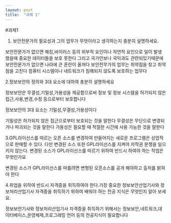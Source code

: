 ```yaml
---
layout: post
title:  "과제 1"
---
```


#과제1

1. 보안전문가의 필요성과 그의 업무가 무엇이라고 생각하는지 충분히 설명하세요.

보안전문가가 없으면 해킹,바이러스 등의 외부적 요인이나 자연적 요인으로 일이 발생 했을때 중요한 데이터들을 보호 못한다 그리고 국가안보나 국익과도 관련되있기때문에 보안전문가가 없으면 나라에 큰 혼란이 올꺼다
보안전무가의 업무는 취약점을 찾고 취약점을 고친다 컴퓨터 시스템이나 네트워크가 침해되지 않도록 보호하는 업무다

2.정보보안의 정의와 3대 요소에 대하여 충분히 설명하세요

정보보안은 무결성,기밀성,가용성을 제공함으로써 정보 및 정보 시스템을 허가되지 않은 접근,사용,변경,수정 등으로부터 보호합니다


정보보안의 3대 요소는 기밀성,무결성,가용성이다 

기밀성은 허가되지 않은 접근으로부터 보호되는 것을 말한다
무결성은 무단으로 변경되거나 파괴되는 것을 말한다
가용성은 필요할 때 적절한 시간에 사용 가능한 것을 말한다

3.GPL라이선스를 따르는 오픈 소스를 변경하여 만들어지는 새로운 프로그램은 상업적으로 판매할 수 있다. 다만 변경된 소스 또한 GPL라이선스를 지켜야 저작권 분쟁을 일으키지 않는다. 변경된 소스가 GPL라이선스를 따르기 위하여 반드시 하여야 하는 작업은 무엇인가요

변경된 소스가 GPL라이선스를 따를려면 변형된 오픈소스를 공개 해야하고 출처를 밝혀야 한다

4.취업을 위하여 반드시 자격증을 취득하여야 한다.가장 중요한 정보보안산업기사와 정보처리산업기사 자격중을 취득하기 위하여 배워야 하는 전공 지식은 무엇인지 알아 보세요.

정보보안기사와 정보처리산업기사 자격증을 취득하기 위해서는 정보보안,네트워크,데이터베이스,운영체제,프로그래밍 언어 등의 전공지식이 필요합니다
